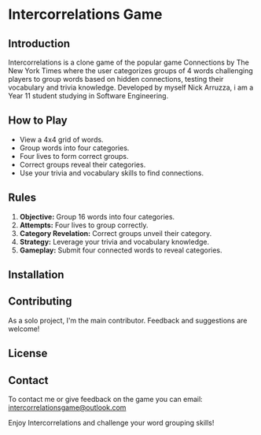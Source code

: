 # Intercorrelations Game

## Introduction
Intercorrelations is a clone game of the popular game Connections by The New York Times where the user categorizes groups of 4 words challenging players to group words based on hidden connections, testing their vocabulary and trivia knowledge.
Developed by myself Nick Arruzza, i am a Year 11 student studying in Software Engineering.

## How to Play
- View a 4x4 grid of words.
- Group words into four categories.
- Four lives to form correct groups.
- Correct groups reveal their categories.
- Use your trivia and vocabulary skills to find connections.

## Rules
1. **Objective:** Group 16 words into four categories.
2. **Attempts:** Four lives to group correctly.
3. **Category Revelation:** Correct groups unveil their category.
4. **Strategy:** Leverage your trivia and vocabulary knowledge.
5. **Gameplay:** Submit four connected words to reveal categories.

## Installation


## Contributing
As a solo project, I'm the main contributor. Feedback and suggestions are welcome!

## License


## Contact
To contact me or give feedback on the game you can email: intercorrelationsgame@outlook.com

Enjoy Intercorrelations and challenge your word grouping skills!
